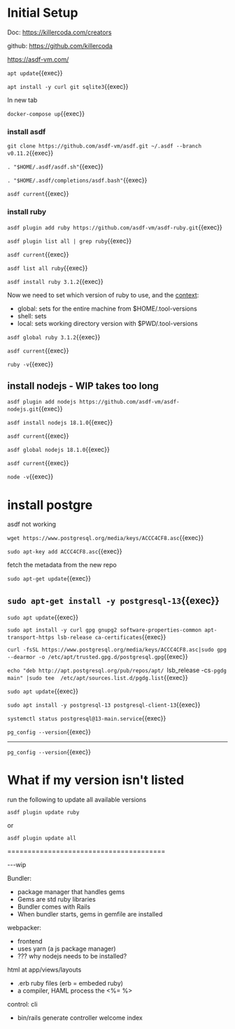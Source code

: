 
# Initial Setup

Doc: https://killercoda.com/creators

github: https://github.com/killercoda

https://asdf-vm.com/

`apt update`{{exec}}


`apt install -y curl git sqlite3`{{exec}}


In new tab

`docker-compose up`{{exec}}

### install asdf

`git clone https://github.com/asdf-vm/asdf.git ~/.asdf --branch v0.11.2`{{exec}}

`. "$HOME/.asdf/asdf.sh"`{{exec}}

`. "$HOME/.asdf/completions/asdf.bash"`{{exec}}

`asdf current`{{exec}}

### install ruby



`asdf plugin add ruby https://github.com/asdf-vm/asdf-ruby.git`{{exec}}

`asdf plugin list all | grep ruby`{{exec}}

`asdf current`{{exec}}

`asdf list all ruby`{{exec}}

`asdf install ruby 3.1.2`{{exec}} 

Now we need to set which version of ruby to use, and the [context](https://asdf-vm.com/guide/getting-started.html#global):

- global: sets for the entire machine from $HOME/.tool-versions
- shell: sets
- local: sets working directory version with $PWD/.tool-versions

`asdf global ruby 3.1.2`{{exec}}


`asdf current`{{exec}}

`ruby -v`{{exec}}

## install nodejs  - WIP takes too long



`asdf plugin add nodejs https://github.com/asdf-vm/asdf-nodejs.git`{{exec}}


`asdf install nodejs 18.1.0`{{exec}}


`asdf current`{{exec}}

`asdf global nodejs 18.1.0`{{exec}}

`asdf current`{{exec}}

`node -v`{{exec}}

# install postgre

asdf not working

`wget https://www.postgresql.org/media/keys/ACCC4CF8.asc`{{exec}}

`sudo apt-key add ACCC4CF8.asc`{{exec}}

fetch the metadata from the new repo

`sudo apt-get update`{{exec}}

`sudo apt-get install -y postgresql-13`{{exec}}
------------------------

`sudo apt update`{{exec}}

`sudo apt install -y curl gpg gnupg2 software-properties-common apt-transport-https lsb-release ca-certificates`{{exec}}

`curl -fsSL https://www.postgresql.org/media/keys/ACCC4CF8.asc|sudo gpg --dearmor -o /etc/apt/trusted.gpg.d/postgresql.gpg`{{exec}}

`echo "deb http://apt.postgresql.org/pub/repos/apt/ `lsb_release -cs`-pgdg main" |sudo tee  /etc/apt/sources.list.d/pgdg.list`{{exec}}
   
`sudo apt update`{{exec}}

`sudo apt install -y postgresql-13 postgresql-client-13`{{exec}}

`systemctl status postgresql@13-main.service`{{exec}}

`pg_config --version`{{exec}}



--------------------------

`pg_config --version`{{exec}}

# What if my version isn't listed

run the following to update all available versions

`asdf plugin update ruby`

or

`asdf plugin update all`




=======================================


---wip

Bundler:

- package manager that handles gems
- Gems are std ruby libraries
- Bundler comes with Rails
- When bundler starts, gems in gemfile are installed

webpacker:

- frontend
- uses yarn (a js package manager)
- ??? why nodejs needs to be installed?

html at app/views/layouts
- .erb ruby files (erb = embeded ruby)
- a compiler, HAML process the <%=  %>

control: cli
- bin/rails generate controller welcome index


